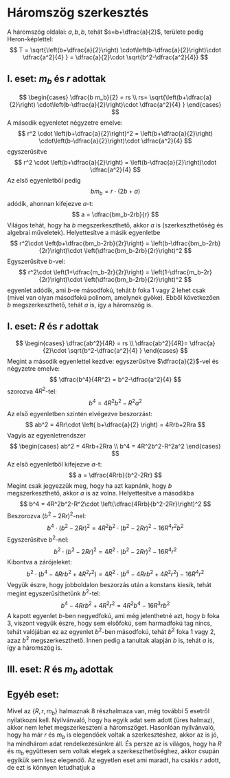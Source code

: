 # Háromszög szerkesztés

A háromszög oldalai: $a, b, b$, tehát $s=b+\dfrac{a}{2}$, területe pedig Heron-képlettel:
$$ T = \sqrt{\left(b+\dfrac{a}{2}\right) \cdot\left(b-\dfrac{a}{2}\right)\cdot \dfrac{a^2}{4} } = \dfrac{a}{2}\cdot \sqrt{b^2-\dfrac{a^2}{4}} $$

## I. eset: $m_b$ és $r$ adottak
$$
\begin{cases} \dfrac{b m_b}{2} = rs \\ rs= \sqrt{\left(b+\dfrac{a}{2}\right) \cdot\left(b-\dfrac{a}{2}\right)\cdot \dfrac{a^2}{4} }  \end{cases}
$$A második egyenletet négyzetre emelve:
$$ r^2 \cdot \left(b+\dfrac{a}{2}\right)^2 = \left(b+\dfrac{a}{2}\right) \cdot\left(b-\dfrac{a}{2}\right)\cdot \dfrac{a^2}{4}  $$ egyszerűsítve
$$ r^2 \cdot \left(b+\dfrac{a}{2}\right) = \left(b-\dfrac{a}{2}\right)\cdot \dfrac{a^2}{4}  $$ Az első egyenletből pedig
$$ bm_b = r\cdot (2b+a) $$ adódik, ahonnan kifejezve $a$-t:
$$ a = \dfrac{bm_b-2rb}{r} $$ Világos tehát, hogy ha $b$ megszerkeszthető, akkor $a$ is (szerkeszthetőség és algebrai műveletek). Helyettesítve a másik egyenletbe
$$ r^2\cdot \left(b+\dfrac{bm_b-2rb}{2r}\right) = \left(b-\dfrac{bm_b-2rb}{2r}\right)\cdot \left(\dfrac{bm_b-2rb}{2r}\right)^2 $$ Egyszerűsítve $b$-vel:
$$ r^2\cdot \left(1+\dfrac{m_b-2r}{2r}\right) = \left(1-\dfrac{m_b-2r}{2r}\right)\cdot \left(\dfrac{bm_b-2rb}{2r}\right)^2  $$ egyenlet adódik, ami $b$-re másodfokú, tehát $b$ foka 1 vagy 2 lehet csak (mivel van olyan másodfokú polinom, amelynek gyöke). Ebből következően $b$ megszerkeszthető, tehát $a$ is, így a háromszög is.

## I. eset: $R$ és $r$ adottak
$$
\begin{cases} \dfrac{ab^2}{4R} = rs \\ \dfrac{ab^2}{4R}= \dfrac{a}{2}\cdot \sqrt{b^2-\dfrac{a^2}{4} }  \end{cases}
$$ Megint a második egyenlettel kezdve: egyszerűsítve $\dfrac{a}{2}$-vel és négyzetre emelve:
$$ \dfrac{b^4}{4R^2} = b^2-\dfrac{a^2}{4} $$ szorozva $4R^2$-tel:
$$b^4 = 4R^2b^2-R^2a^2 $$ Az első egyenletben szintén elvégezve beszorzást:
$$ ab^2 = 4Rr\cdot \left( b+\dfrac{a}{2} \right) = 4Rrb+2Rra $$ Vagyis az egyenletrendszer
$$
\begin{cases} ab^2 = 4Rrb+2Rra \\ b^4 = 4R^2b^2-R^2a^2  \end{cases}
$$ Az első egyenletből kifejezve $a$-t:
$$ a = \dfrac{4Rrb}{b^2-2Rr} $$ Megint csak jegyezzük meg, hogy ha azt kapnánk, hogy $b$ megszerkeszthető, akkor $a$ is az volna. Helyettesítve a másodikba
$$ b^4 = 4R^2b^2-R^2\cdot \left(\dfrac{4Rrb}{b^2-2Rr}\right)^2 $$ Beszorozva $(b^2-2Rr)^2$-nel:
$$ b^4 \cdot (b^2-2Rr)^2 = 4R^2b^2\cdot (b^2-2Rr)^2-16R^4r^2b^2 $$ Egyszerűsítve $b^2$-nel:
$$ b^2 \cdot (b^2-2Rr)^2 = 4R^2\cdot (b^2-2Rr)^2-16R^4r^2 $$ Kibontva a zárójeleket:
$$ b^2 \cdot (b^4 - 4Rrb^2 + 4R^2r^2) = 4R^2\cdot (b^4-4Rrb^2+4R^2r^2) - 16R^4r^2 $$ Vegyük észre, hogy jobboldalon beszorzás után a konstans kiesik, tehát megint egyszerűsíthetünk $b^2$-tel:
$$b^4 - 4Rrb^2+4R^2r^2=4R^2b^4-16R^3rb^2 $$ A kapott egyenlet $b$-ben negyedfokú, ami még jelenthetné azt, hogy $b$ foka $3$, viszont vegyük észre, hogy sem elsőfokú, sem harmadfokú tag nincs, tehát valójában ez az egyenlet $b^2$-ben másodfokú, tehát $b^2$ foka 1 vagy 2, azaz $b^2$ megszerkeszthető. Innen pedig a tanultak alapján $b$ is, tehát $a$ is, így a háromszög is.
## III. eset: $R$ és $m_b$ adottak

##  Egyéb eset:
Mivel az $\{R,r,m_b\}$ halmaznak 8 részhalmaza van, még további 5 esetről nyilatkozni kell. Nyilvánvaló, hogy ha egyik adat sem adott (üres halmaz), akkor nem lehet megszerkeszteni a háromszöget. Hasonlóan nyilvánvaló, hogy ha már $r$ és $m_b$ is elegendőek voltak a szerkesztéshez, akkor az is jó, ha mindhárom adat rendelkezésünkre áll. És persze az is világos, hogy ha $R$ és $m_b$ együttesen sem voltak elegek a szerkeszthetőséghez, akkor csupán egyikük sem lesz elegendő. Az egyetlen eset ami maradt, ha csakis $r$ adott, de ezt is könnyen letudhatjuk a
<!--stackedit_data:
eyJoaXN0b3J5IjpbLTk2NDMyOTA5MiwtMTg5MDAzNDExLC0yND
AyMzgyNzQsNzMwOTk4MTE2XX0=
-->